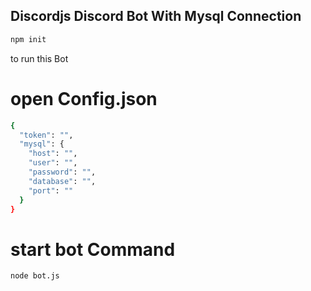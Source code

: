 ## Discordjs Discord Bot With Mysql Connection 

```bash
npm init
```
to run this Bot 
# open Config.json
```bash
{
  "token": "",
  "mysql": {
    "host": "",
    "user": "",
    "password": "",
    "database": "",
    "port": ""
  }
}
```
# start bot Command
```bash
node bot.js
```
